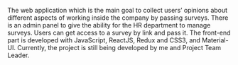 The web application which is the main goal to collect users’ opinions about different aspects of working inside the company by passing surveys. There is an admin panel to give the ability for the HR department to manage surveys. Users can get access to a survey by link and pass it. The front-end part is developed with JavaScript, ReactJS, Redux and CSS3, and Material-UI. Currently, the project is still being developed by me and Project Team Leader.
